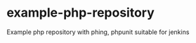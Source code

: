 example-php-repository
======================

Example php repository with phing, phpunit suitable for jenkins





